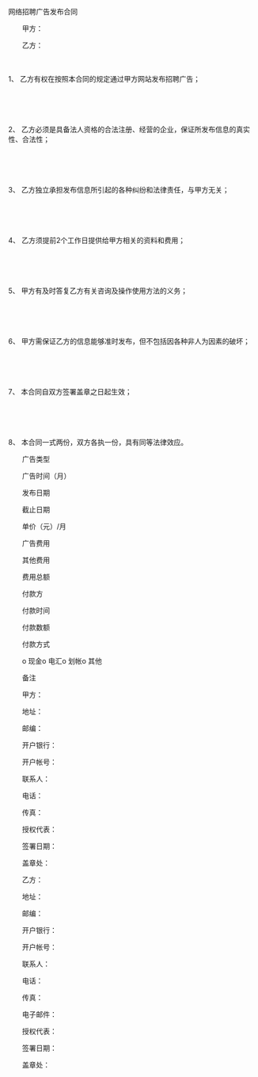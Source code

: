 



网络招聘广告发布合同



 

　　甲方：

　　乙方：

　　

1、
乙方有权在按照本合同的规定通过甲方网站发布招聘广告；

　　

　　

2、
乙方必须是具备法人资格的合法注册、经营的企业，保证所发布信息的真实性、合法性；

　　

　　

3、
乙方独立承担发布信息所引起的各种纠纷和法律责任，与甲方无关；

　　

　　

4、
乙方须提前2个工作日提供给甲方相关的资料和费用；

　　

　　

5、
甲方有及时答复乙方有关咨询及操作使用方法的义务；

　　

　　

6、
甲方需保证乙方的信息能够准时发布，但不包括因各种非人为因素的破坏；

　　

　　

7、
本合同自双方签署盖章之日起生效；

　　

　　

8、
本合同一式两份，双方各执一份，具有同等法律效应。　　

　　广告类型

　　广告时间（月）

　　发布日期

　　截止日期

　　单价（元）/月

　　广告费用

　　其他费用

　　费用总额

　　付款方

　　付款时间

　　付款数额

　　付款方式

　　o 现金o 电汇o 划帐o 其他

　　备注　　

　　甲方：

　　地址：

　　邮编：

　　开户银行：

　　开户帐号：

　　联系人：

　　电话：

　　传真：

　　授权代表：

　　签署日期：

　　盖章处：　　

　　乙方：

　　地址：

　　邮编：

　　开户银行：

　　开户帐号：

　　联系人：

　　电话：

　　传真：

　　电子邮件：

　　授权代表：

　　签署日期：

　　盖章处：